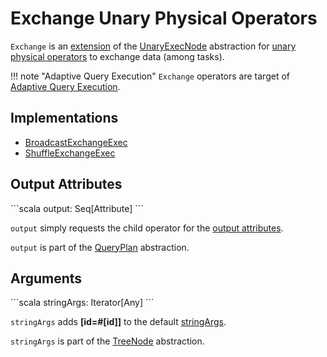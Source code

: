 # Exchange Unary Physical Operators

`Exchange` is an [extension](#contract) of the [UnaryExecNode](SparkPlan.md#UnaryExecNode) abstraction for [unary physical operators](#implementations) to exchange data (among tasks).

!!! note "Adaptive Query Execution"
    `Exchange` operators are target of [Adaptive Query Execution](../new-and-noteworthy/adaptive-query-execution.md).

## Implementations

* [BroadcastExchangeExec](BroadcastExchangeExec.md)
* [ShuffleExchangeExec](ShuffleExchangeExec.md)

## Output Attributes

<span id="output">
```scala
output: Seq[Attribute]
```

`output` simply requests the child operator for the [output attributes](../catalyst/QueryPlan.md#output).

`output` is part of the [QueryPlan](../catalyst/QueryPlan.md#output) abstraction.

## Arguments

<span id="stringArgs">
```scala
stringArgs: Iterator[Any]
```

`stringArgs` adds **[id=#[id]]** to the default [stringArgs](../catalyst/TreeNode.md#stringArgs).

`stringArgs` is part of the [TreeNode](../catalyst/TreeNode.md#stringArgs) abstraction.
